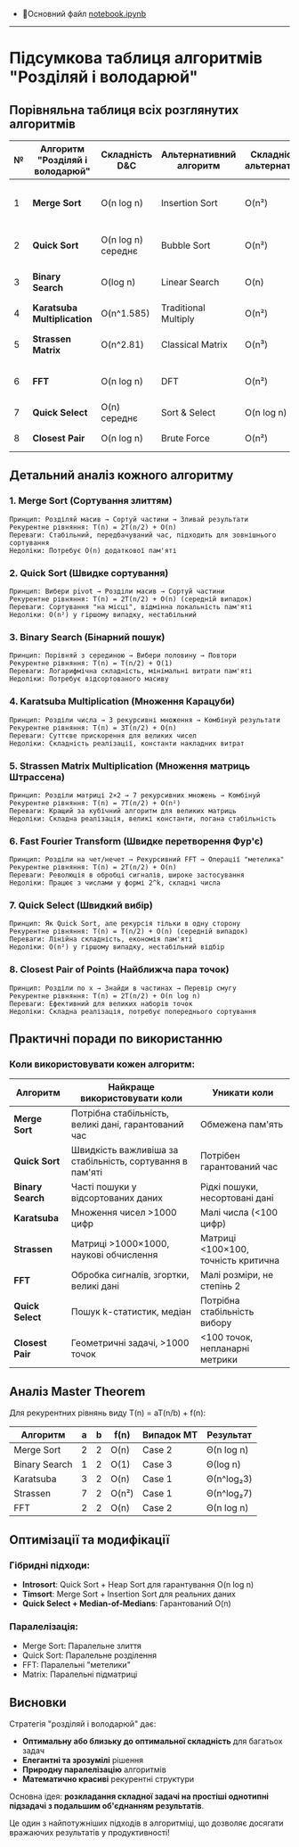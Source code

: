 - 📗Основний файл [notebook.ipynb](notebook_main.ipynb)

---
# Підсумкова таблиця алгоритмів "Розділяй і володарюй"

## Порівняльна таблиця всіх розглянутих алгоритмів

| № | Алгоритм "Розділяй і володарюй" | Складність D&C | Альтернативний алгоритм | Складність альтернативи | Покращення | Практичне застосування |
|---|---|---|---|---|---|---|
| 1 | **Merge Sort** | O(n log n) | Insertion Sort | O(n²) | ~50x для n=10K | Стабільне сортування, зовнішнє сортування |
| 2 | **Quick Sort** | O(n log n) середнє | Bubble Sort | O(n²) | ~100x для n=10K | Швидке сортування в пам'яті |
| 3 | **Binary Search** | O(log n) | Linear Search | O(n) | ~1000x для n=1M | Пошук у відсортованих масивах |
| 4 | **Karatsuba Multiplication** | O(n^1.585) | Traditional Multiply | O(n²) | ~10x для 1000 цифр | Криптографія, великі числа |
| 5 | **Strassen Matrix** | O(n^2.81) | Classical Matrix | O(n³) | ~2x для 1024×1024 | Наукові обчислення, ШІ |
| 6 | **FFT** | O(n log n) | DFT | O(n²) | ~100x для n=1K | Обробка сигналів, зображень |
| 7 | **Quick Select** | O(n) середнє | Sort & Select | O(n log n) | ~10-20x для n=100K | Статистика, медіани |
| 8 | **Closest Pair** | O(n log n) | Brute Force | O(n²) | ~100x для n=10K | Комп'ютерна геометрія, ГІС |

## Детальний аналіз кожного алгоритму

### 1. Merge Sort (Сортування злиттям)
```
Принцип: Розділяй масив → Сортуй частини → Зливай результати
Рекурентне рівняння: T(n) = 2T(n/2) + O(n)
Переваги: Стабільний, передбачуваний час, підходить для зовнішнього сортування
Недоліки: Потребує O(n) додаткової пам'яті
```

### 2. Quick Sort (Швидке сортування)
```
Принцип: Вибери pivot → Розділи масив → Сортуй частини
Рекурентне рівняння: T(n) = 2T(n/2) + O(n) (середній випадок)
Переваги: Сортування "на місці", відмінна локальність пам'яті
Недоліки: O(n²) у гіршому випадку, нестабільний
```

### 3. Binary Search (Бінарний пошук)
```
Принцип: Порівняй з серединою → Вибери половину → Повтори
Рекурентне рівняння: T(n) = T(n/2) + O(1)
Переваги: Логарифмічна складність, мінімальні витрати пам'яті
Недоліки: Потребує відсортованого масиву
```

### 4. Karatsuba Multiplication (Множення Карацуби)
```
Принцип: Розділи числа → 3 рекурсивні множення → Комбінуй результати
Рекурентне рівняння: T(n) = 3T(n/2) + O(n)
Переваги: Суттєве прискорення для великих чисел
Недоліки: Складність реалізації, константи накладних витрат
```

### 5. Strassen Matrix Multiplication (Множення матриць Штрассена)
```
Принцип: Розділи матриці 2×2 → 7 рекурсивних множень → Комбінуй
Рекурентне рівняння: T(n) = 7T(n/2) + O(n²)
Переваги: Кращий за кубічний алгоритм для великих матриць
Недоліки: Складна реалізація, великі константи, погана стабільність
```

### 6. Fast Fourier Transform (Швидке перетворення Фур'є)
```
Принцип: Розділи на чет/нечет → Рекурсивний FFT → Операції "метелика"
Рекурентне рівняння: T(n) = 2T(n/2) + O(n)
Переваги: Революція в обробці сигналів, широке застосування
Недоліки: Працює з числами у формі 2^k, складні числа
```

### 7. Quick Select (Швидкий вибір)
```
Принцип: Як Quick Sort, але рекурсія тільки в одну сторону
Рекурентне рівняння: T(n) = T(n/2) + O(n) (середній випадок)
Переваги: Лінійна складність, економія пам'яті
Недоліки: O(n²) у гіршому випадку, нестабільний відбір
```

### 8. Closest Pair of Points (Найближча пара точок)
```
Принцип: Розділи по x → Знайди в частинах → Перевір смугу
Рекурентне рівняння: T(n) = 2T(n/2) + O(n log n)
Переваги: Ефективний для великих наборів точок
Недоліки: Складна реалізація, потребує попереднього сортування
```

## Практичні поради по використанню

### Коли використовувати кожен алгоритм:

| Алгоритм | Найкраще використовувати коли | Уникати коли |
|----------|-------------------------------|--------------|
| **Merge Sort** | Потрібна стабільність, великі дані, гарантований час | Обмежена пам'ять |
| **Quick Sort** | Швидкість важливіша за стабільність, сортування в пам'яті | Потрібен гарантований час |
| **Binary Search** | Часті пошуки у відсортованих даних | Рідкі пошуки, несортовані дані |
| **Karatsuba** | Множення чисел >1000 цифр | Малі числа (<100 цифр) |
| **Strassen** | Матриці >1000×1000, наукові обчислення | Матриці <100×100, точність критична |
| **FFT** | Обробка сигналів, згортки, великі дані | Малі розміри, не степінь 2 |
| **Quick Select** | Пошук k-статистик, медіан | Потрібна стабільність вибору |
| **Closest Pair** | Геометричні задачі, >1000 точок | <100 точок, непланарні метрики |

## Аналіз Master Theorem

Для рекурентних рівнянь виду T(n) = aT(n/b) + f(n):

| Алгоритм | a | b | f(n) | Випадок MT | Результат |
|----------|---|---|------|------------|-----------|
| Merge Sort | 2 | 2 | O(n) | Case 2 | Θ(n log n) |
| Binary Search | 1 | 2 | O(1) | Case 3 | Θ(log n) |
| Karatsuba | 3 | 2 | O(n) | Case 1 | Θ(n^log₂3) |
| Strassen | 7 | 2 | O(n²) | Case 1 | Θ(n^log₂7) |
| FFT | 2 | 2 | O(n) | Case 2 | Θ(n log n) |

## Оптимізації та модифікації

### Гібридні підходи:
- **Introsort**: Quick Sort + Heap Sort для гарантування O(n log n)
- **Timsort**: Merge Sort + Insertion Sort для реальних даних
- **Quick Select + Median-of-Medians**: Гарантований O(n)

### Паралелізація:
- Merge Sort: Паралельне злиття
- Quick Sort: Паралельне розділення
- FFT: Паралельні "метелики"
- Matrix: Паралельні підматриці

## Висновки

Стратегія "розділяй і володарюй" дає:
- **Оптимальну або близьку до оптимальної складність** для багатьох задач
- **Елегантні та зрозумілі** рішення
- **Природну паралелізацію** алгоритмів
- **Математично красиві** рекурентні структури

Основна ідея: **розкладання складної задачі на простіші однотипні підзадачі з подальшим об'єднанням результатів**.

Це один з найпотужніших підходів в алгоритміці, що дозволяє досягати вражаючих результатів у продуктивності!